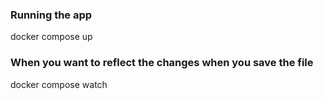 ### Running the app
docker compose up

### When you want to reflect the changes when you save the file
docker compose watch

